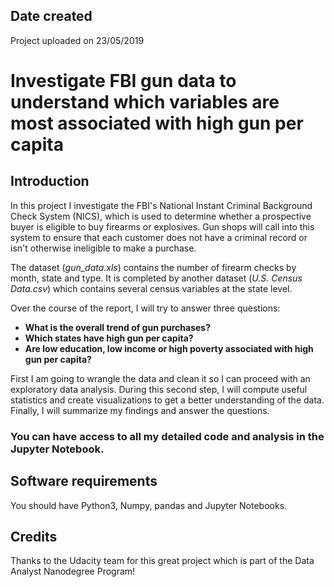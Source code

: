 ## Date created
Project uploaded on 23/05/2019

# Investigate FBI gun data to understand which variables are most associated with high gun per capita

## Introduction

In this project I investigate the FBI's National Instant Criminal Background Check System (NICS), which is used to determine whether a prospective buyer is eligible to buy firearms or explosives. Gun shops will call into this system to ensure that each customer does not have a criminal record or isn't otherwise ineligible to make a purchase. 

The dataset (*gun_data.xls*) contains the number of firearm checks by month, state and type. It is completed by another dataset (*U.S. Census Data.csv*) which contains several census variables at the state level.

Over the course of the report, I will try to answer three questions:
* **What is the overall trend of gun purchases?**
* **Which states have high gun per capita?**
* **Are low education, low income or high poverty associated with high gun per capita?**

First I am going to wrangle the data and clean it so I can proceed with an exploratory data analysis. During this second step, I will compute useful statistics and create visualizations to get a better understanding of the data. Finally, I will summarize my findings and answer the questions.

### **You can have access to all my detailed code and analysis in the Jupyter Notebook.**

## Software requirements
You should have Python3, Numpy, pandas and Jupyter Notebooks.

## Credits
Thanks to the Udacity team for this great project which is part of the Data Analyst Nanodegree Program!
